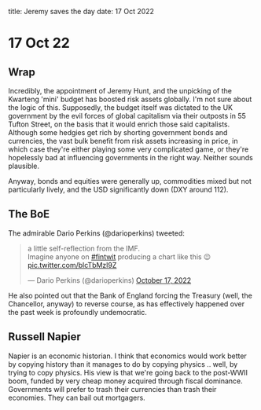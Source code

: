 title: Jeremy saves the day
date: 17 Oct 2022

# 17 Oct 22

## Wrap

Incredibly, the appointment of Jeremy Hunt, and the unpicking of the Kwarteng 'mini' budget has boosted risk assets globally. 
I'm not sure about the logic of this. Supposedly, the budget itself was dictated to the UK government by the evil forces of global capitalism via their outposts in 55 Tufton Street, on the basis that it would enrich those said capitalists.
Although some hedgies get rich by shorting government bonds and currencies, the vast bulk benefit from risk assets increasing in price, in which case they're either playing some very complicated game, or they're hopelessly bad at influencing governments in the right way. Neither sounds plausible.

Anyway, bonds and equities were generally up, commodities mixed but not particularly lively, and the USD significantly down (DXY around 112).

## The BoE

The admirable Dario Perkins (@darioperkins) tweeted: 

<blockquote class="twitter-tweet"><p lang="en" dir="ltr">a little self-reflection from the IMF.<br>Imagine anyone on <a href="https://twitter.com/hashtag/fintwit?src=hash&amp;ref_src=twsrc%5Etfw">#fintwit</a> producing a chart like this 😉 <a href="https://t.co/blcTbMzl9Z">pic.twitter.com/blcTbMzl9Z</a></p>&mdash; Dario Perkins (@darioperkins) <a href="https://twitter.com/darioperkins/status/1581992907879260162?ref_src=twsrc%5Etfw">October 17, 2022</a></blockquote> <script async src="https://platform.twitter.com/widgets.js" charset="utf-8"></script>

He also pointed out that the Bank of England forcing the Treasury (well, the Chancellor, anyway) to reverse course, as has effectively happened over the past week is profoundly undemocratic.

## Russell Napier

Napier is an economic historian.
I think that economics would work better by copying history than it manages to do by copying physics ..
well, by trying to copy physics. 
His view is that we're going back to the post-WWII boom, funded by very cheap money acquired through fiscal dominance. 
Governments will prefer to trash their currencies than trash their economies. 
They can bail out mortgagers. 



